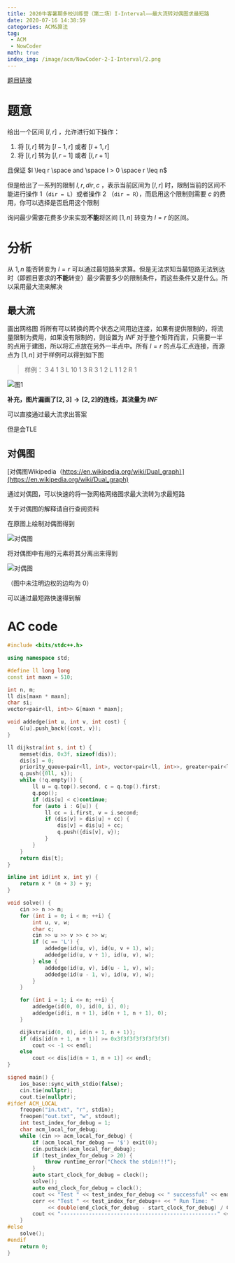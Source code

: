 ```yaml
---
title: 2020牛客暑期多校训练营（第二场）I-Interval——最大流转对偶图求最短路
date: 2020-07-16 14:38:59
categories: ACM&算法
tag:
 - ACM
 - NowCoder
math: true
index_img: /image/acm/NowCoder-2-I-Interval/2.png
---
```


[题目链接](https://ac.nowcoder.com/acm/contest/5667/I)

# 题意

给出一个区间 $[l ,r]$ ，允许进行如下操作：

 1. 将 $[l, r]$ 转为 $[l - 1, r]$ 或者 $[l + 1, r]$ 
 2. 将 $[l, r]$ 转为 $[l, r - 1]$ 或者 $[l, r + 1]$

且保证 $l \leq r \space and \space l > 0 \space r \leq n$

但是给出了一系列的限制 $l, r, dir, c$ ，表示当前区间为 $[l, r]$ 时，限制当前的区间不能进行操作 $1$（`dir = L`）或者操作 $2$ （`dir = R`），而启用这个限制则需要 $c$ 的费用，你可以选择是否启用这个限制

询问最少需要花费多少来实现**不能**将区间 $[1, n]$ 转变为 $l = r$ 的区间。

# 分析
从 $1, n$ 能否转变为 $l = r$ 可以通过最短路来求算。但是无法求知当最短路无法到达时（即题目要求的**不能**转变）最少需要多少的限制条件，而这些条件又是什么。所以采用最大流来解决

## 最大流

画出网格图
将所有可以转换的两个状态之间用边连接，如果有提供限制的，将流量限制为费用，如果没有限制的，则设置为 $INF$
对于整个矩阵而言，只需要一半的点用于建图，所以将汇点放在另外一半点中。所有 $l = r$ 的点与汇点连接，而源点为 $[1, n]$
对于样例可以得到如下图

> 样例：
> 3 4
> 1 3 L 10
> 1 3 R 3
> 1 2 L 1
> 1 2 R 1


![图1](/image/acm/NowCoder-2-I-Interval/1.png)

**补充，图片漏画了$[2, 3] \rightarrow [2, 2]$的连线，其流量为 $INF$**

可以直接通过最大流求出答案

但是会TLE

## 对偶图

[对偶图Wikipedia（https://en.wikipedia.org/wiki/Dual_graph）](https://en.wikipedia.org/wiki/Dual_graph)

通过对偶图，可以快速的将一张网格网络图求最大流转为求最短路

关于对偶图的解释请自行查阅资料

在原图上绘制对偶图得到

![对偶图](/image/acm/NowCoder-2-I-Interval/2.png)

将对偶图中有用的元素将其分离出来得到

![对偶图](/image/acm/NowCoder-2-I-Interval/3.png)

（图中未注明边权的边均为 $0$）

可以通过最短路快速得到解

# AC code
```cpp
#include <bits/stdc++.h>

using namespace std;

#define ll long long
const int maxn = 510;

int n, m;
ll dis[maxn * maxn];
char si;
vector<pair<ll, int>> G[maxn * maxn];

void addedge(int u, int v, int cost) {
    G[u].push_back({cost, v});
}

ll dijkstra(int s, int t) {
    memset(dis, 0x3f, sizeof(dis));
    dis[s] = 0;
    priority_queue<pair<ll, int>, vector<pair<ll, int>>, greater<pair<ll, int>>> q;
    q.push({0ll, s});
    while (!q.empty()) {
        ll u = q.top().second, c = q.top().first;
        q.pop();
        if (dis[u] < c)continue;
        for (auto i : G[u]) {
            ll cc = i.first, v = i.second;
            if (dis[v] > dis[u] + cc) {
                dis[v] = dis[u] + cc;
                q.push({dis[v], v});
            }
        }
    }
    return dis[t];
}

inline int id(int x, int y) {
    return x * (n + 3) + y;
}

void solve() {
    cin >> n >> m;
    for (int i = 0; i < m; ++i) {
        int u, v, w;
        char c;
        cin >> u >> v >> c >> w;
        if (c == 'L') {
            addedge(id(u, v), id(u, v + 1), w);
            addedge(id(u, v + 1), id(u, v), w);
        } else {
            addedge(id(u, v), id(u - 1, v), w);
            addedge(id(u - 1, v), id(u, v), w);
        }
    }

    for (int i = 1; i <= n; ++i) {
        addedge(id(0, 0), id(0, i), 0);
        addedge(id(i, n + 1), id(n + 1, n + 1), 0);
    }

    dijkstra(id(0, 0), id(n + 1, n + 1));
    if (dis[id(n + 1, n + 1)] >= 0x3f3f3f3f3f3f3f3f)
        cout << -1 << endl;
    else
        cout << dis[id(n + 1, n + 1)] << endl;
}

signed main() {
    ios_base::sync_with_stdio(false);
    cin.tie(nullptr);
    cout.tie(nullptr);
#ifdef ACM_LOCAL
    freopen("in.txt", "r", stdin);
    freopen("out.txt", "w", stdout);
    int test_index_for_debug = 1;
    char acm_local_for_debug;
    while (cin >> acm_local_for_debug) {
        if (acm_local_for_debug == '$') exit(0);
        cin.putback(acm_local_for_debug);
        if (test_index_for_debug > 20) {
            throw runtime_error("Check the stdin!!!");
        }
        auto start_clock_for_debug = clock();
        solve();
        auto end_clock_for_debug = clock();
        cout << "Test " << test_index_for_debug << " successful" << endl;
        cerr << "Test " << test_index_for_debug++ << " Run Time: "
             << double(end_clock_for_debug - start_clock_for_debug) / CLOCKS_PER_SEC << "s" << endl;
        cout << "--------------------------------------------------" << endl;
    }
#else
    solve();
#endif
    return 0;
}
```
